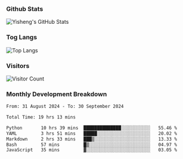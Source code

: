 ### Github Stats
![Yisheng's GitHub Stats](https://github-readme-stats-9qabuvhk1-gongyisheng.vercel.app/api?username=gongyisheng&count_private=true&show_icons=true)
### Tog Langs
![Top Langs](https://github-readme-stats-9qabuvhk1-gongyisheng.vercel.app/api/top-langs/?username=gongyisheng&layout=compact)
### Visitors
![Visitor Count](https://profile-counter.glitch.me/gongyisheng/count.svg)
### Monthly Development Breakdown
<!--START_SECTION:waka-->

```txt
From: 31 August 2024 - To: 30 September 2024

Total Time: 19 hrs 13 mins

Python       10 hrs 39 mins  ██████████████░░░░░░░░░░░   55.46 %
YAML         3 hrs 51 mins   █████░░░░░░░░░░░░░░░░░░░░   20.02 %
Markdown     2 hrs 33 mins   ███▒░░░░░░░░░░░░░░░░░░░░░   13.33 %
Bash         57 mins         █▒░░░░░░░░░░░░░░░░░░░░░░░   04.97 %
JavaScript   35 mins         ▓░░░░░░░░░░░░░░░░░░░░░░░░   03.05 %
```

<!--END_SECTION:waka-->
